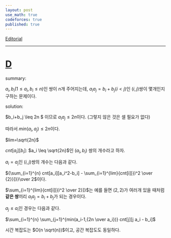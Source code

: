 ```yaml
---
layout: post
use_math: true
codeforces: true
published: true
---
```

[Editorial](https://codeforces.com/blog/entry/116527)

---
# [D](https://codeforces.com/contest/1831/problem/D)

summary: 

$a_i, b_i(1 \leq a_i,b_i \leq n)$인 쌍이 $n$개 주어지는데, $a_i a_j = b_i+b_j(i<j)$인 $(i,j)$쌍이 몇개인지 구하는 문제이다.  

solution:

$b_i+b_j \leq 2n $ 이므로 $a_i a_j \leq 2n$이다. (그렇지 않은 것은 셀 필요가 없다)

따라서 $min(a_i,a_j)\leq 2n$이다. 

$lim=\sqrt{2n}$ 

$cnt[a_i][b_i]$: $a_i \leq \sqrt{2n}$인 $(a_i,b_i)$ 쌍의 개수라고 하자.

$a_i=a_j$인 $(i,j)$쌍의 개수는 다음과 같다.

${\sum_{i=1}^{n} cnt[a_i][a_i^2-b_i] - \sum_{i=1}^{lim}{cnt[i][{i^2 \over {2}}]}}\over 2$이다.

$\sum_{i=1}^{lim}{cnt[i][{i^2 \over 2}]}$는 예를 들면 $(2,2)$가 여러개 있을 때처럼 **같은 쌍**끼리 $a_i a_j =b_i+b_j$가 되는 경우이다.

$a_j\leq a_i$인 경우는 다음과 같다.

$\sum_{i=1}^{n} \sum_{j=1}^{min(a_i-1,{2n \over a_i})} cnt[j][j a_i - b_i]$

시간 복잡도는 $O(n \sqrt{n})$이고, 공간 복잡도도 동일하다. 


